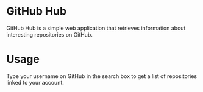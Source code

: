 #  GitHub Hub

GitHub Hub is a simple web application that retrieves information about interesting repositories on GitHub.

# Usage

Type your username on GitHub in the search box to get a list of repositories linked to your account.